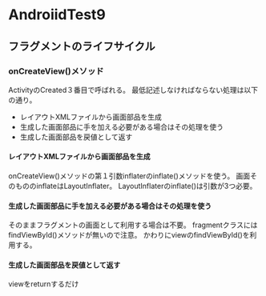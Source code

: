# AndroiidTest9

## フラグメントのライフサイクル
### onCreateView()メソッド

ActivityのCreated３番目で呼ばれる。
最低記述しなければならない処理は以下の通り。

- レイアウトXMLファイルから画面部品を生成
- 生成した画面部品に手を加える必要がある場合はその処理を使う
- 生成した画面部品を戻値として返す

#### レイアウトXMLファイルから画面部品を生成
onCreateView()メソッドの第１引数inflaterのinflate()メソッドを使う。
画面そのもののinflateはLayoutInflater。
LayoutInflaterのinflate()は引数が3つ必要。

#### 生成した画面部品に手を加える必要がある場合はその処理を使う
そのままフラグメントの画面として利用する場合は不要。
fragmentクラスにはfindViewById()メソッドが無いので注意。
かわりにviewのfindViewById()を利用する。

#### 生成した画面部品を戻値として返す
viewをreturnするだけ